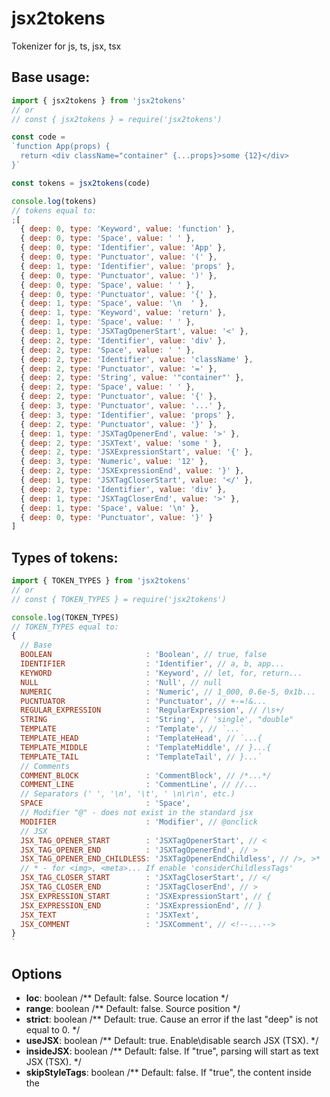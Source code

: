 # jsx2tokens

Tokenizer for js, ts, jsx, tsx

## Base usage:

```js
import { jsx2tokens } from 'jsx2tokens'
// or 
// const { jsx2tokens } = require('jsx2tokens')

const code =
`function App(props) {
  return <div className="container" {...props}>some {12}</div>
}`

const tokens = jsx2tokens(code)

console.log(tokens)
// tokens equal to:
;[
  { deep: 0, type: 'Keyword', value: 'function' },
  { deep: 0, type: 'Space', value: ' ' },
  { deep: 0, type: 'Identifier', value: 'App' },
  { deep: 0, type: 'Punctuator', value: '(' },
  { deep: 1, type: 'Identifier', value: 'props' },
  { deep: 0, type: 'Punctuator', value: ')' },
  { deep: 0, type: 'Space', value: ' ' },
  { deep: 0, type: 'Punctuator', value: '{' },
  { deep: 1, type: 'Space', value: '\n  ' },
  { deep: 1, type: 'Keyword', value: 'return' },
  { deep: 1, type: 'Space', value: ' ' },
  { deep: 1, type: 'JSXTagOpenerStart', value: '<' },
  { deep: 2, type: 'Identifier', value: 'div' },
  { deep: 2, type: 'Space', value: ' ' },
  { deep: 2, type: 'Identifier', value: 'className' },
  { deep: 2, type: 'Punctuator', value: '=' },
  { deep: 2, type: 'String', value: '"container"' },
  { deep: 2, type: 'Space', value: ' ' },
  { deep: 2, type: 'Punctuator', value: '{' },
  { deep: 3, type: 'Punctuator', value: '...' },
  { deep: 3, type: 'Identifier', value: 'props' },
  { deep: 2, type: 'Punctuator', value: '}' },
  { deep: 1, type: 'JSXTagOpenerEnd', value: '>' },
  { deep: 2, type: 'JSXText', value: 'some ' },
  { deep: 2, type: 'JSXExpressionStart', value: '{' },
  { deep: 3, type: 'Numeric', value: '12' },
  { deep: 2, type: 'JSXExpressionEnd', value: '}' },
  { deep: 1, type: 'JSXTagCloserStart', value: '</' },
  { deep: 2, type: 'Identifier', value: 'div' },
  { deep: 1, type: 'JSXTagCloserEnd', value: '>' },
  { deep: 1, type: 'Space', value: '\n' },
  { deep: 0, type: 'Punctuator', value: '}' }
]
```

## Types of tokens:

```js
import { TOKEN_TYPES } from 'jsx2tokens'
// or 
// const { TOKEN_TYPES } = require('jsx2tokens')

console.log(TOKEN_TYPES)
// TOKEN_TYPES equal to:
{
  // Base
  BOOLEAN                     : 'Boolean', // true, false
  IDENTIFIER                  : 'Identifier', // a, b, app...
  KEYWORD                     : 'Keyword', // let, for, return...
  NULL                        : 'Null', // null
  NUMERIC                     : 'Numeric', // 1_000, 0.6e-5, 0x1b...
  PUCNTUATOR                  : 'Punctuator', // +-=!&...
  REGULAR_EXPRESSION          : 'RegularExpression', // /\s+/
  STRING                      : 'String', // 'single', "double"
  TEMPLATE                    : 'Template', // `...`
  TEMPLATE_HEAD               : 'TemplateHead', // `...{
  TEMPLATE_MIDDLE             : 'TemplateMiddle', // }...{
  TEMPLATE_TAIL               : 'TemplateTail', // }...`
  // Comments
  COMMENT_BLOCK               : 'CommentBlock', // /*...*/
  COMMENT_LINE                : 'CommentLine', // //...
  // Separators (' ', '\n', '\t', ' \n\r\n', etc.)
  SPACE                       : 'Space',
  // Modifier "@" - does not exist in the standard jsx
  MODIFIER                    : 'Modifier', // @onclick
  // JSX
  JSX_TAG_OPENER_START        : 'JSXTagOpenerStart', // <
  JSX_TAG_OPENER_END          : 'JSXTagOpenerEnd', // >
  JSX_TAG_OPENER_END_CHILDLESS: 'JSXTagOpenerEndChildless', // />, >*
  // * - for <img>, <meta>... If enable 'considerChildlessTags'
  JSX_TAG_CLOSER_START        : 'JSXTagCloserStart', // </
  JSX_TAG_CLOSER_END          : 'JSXTagCloserEnd', // >
  JSX_EXPRESSION_START        : 'JSXExpressionStart', // {
  JSX_EXPRESSION_END          : 'JSXExpressionEnd', // }
  JSX_TEXT                    : 'JSXText',
  JSX_COMMENT                 : 'JSXComment', // <!--...-->
} 
`
```

## Options

- **loc**: boolean  /** Default: false. Source location */
- **range**: boolean  /** Default: false. Source position */
- **strict**: boolean  /** Default: true. Cause an error if the last "deep" is not equal to 0. */
- **useJSX**: boolean  /** Default: true. Enable\disable search JSX (TSX). */
- **insideJSX**: boolean  /** Default: false. If "true", parsing will start as text JSX (TSX). */
- **skipStyleTags**: boolean  /** Default: false. If "true", the content inside the <style> will only be JSXText. */
- **skipScriptTags**: boolean  /** Default: false. If "true", the content inside the <script> will only be JSXText. */
- **parseScriptTags**: boolean  /** Default: false. If "true", the content inside the <script> will be tokenized. */
- **considerChildlessTags**: boolean /** Default: false. If "true", the <img> and other childless tags will be like <img/>. */
- **proxy**: ((v: TypeToken, k: number, a: TypeToken[], proxyCtx) => boolean | void) /** Default: noop. Middleware like */
- **proxyCtx**: any /** Default: {}. Advanced context for proxy */

### Loc and range:

```js
import { jsx2tokens } from 'jsx2tokens'

const code = 'a = 12'
const tokens = jsx2tokens(code, {
  loc  : true,
  range: true
})

console.log(tokens)
// tokens equal to:
;[
  {
    deep : 0,
    type : 'Identifier',
    value: 'a',
    loc  : {
      start: { line: 1, column: 0 },
      end  : { line: 1, column: 1 }
    },
    range: [0, 1]
  },
  {
    deep : 0,
    type : 'Space',
    value: ' ',
    loc  : {
      start: { line: 1, column: 1 },
      end  : { line: 1, column: 2 }
    },
    range: [1, 2]
  },
  {
    deep : 0,
    type : 'Punctuator',
    value: '=',
    loc  : {
      start: { line: 1, column: 2 },
      end  : { line: 1, column: 3 }
    },
    range: [2, 3]
  },
  {
    deep : 0,
    type : 'Space',
    value: ' ',
    loc  : {
      start: { line: 1, column: 3 },
      end  : { line: 1, column: 4 }
    },
    range: [3, 4]
  },
  {
    deep : 0,
    type : 'Numeric',
    value: '12',
    loc  : {
      start: { line: 1, column: 4 },
      end  : { line: 1, column: 6 }
    },
    range: [4, 6]
  }
]
```

### strict:

enable:

```js
import { jsx2tokens } from 'jsx2tokens'

const code = '[1, 2'
const tokens = jsx2tokens(code, {
  strict: true, // default
})

// Uncaught Error: jsx2tokens - deep: {"line":1,"column":5,"range":5}
```

disable:

```js
import { jsx2tokens } from 'jsx2tokens'

const code = '[1, 2'
const tokens = jsx2tokens(code, {
  strict: false
})

console.log(tokens)
// tokens equal to:
;[
  { deep: 0, type: 'Punctuator', value: '[' },
  { deep: 1, type: 'Numeric', value: '1' },
  { deep: 1, type: 'Punctuator', value: ',' },
  { deep: 1, type: 'Space', value: ' ' },
  { deep: 1, type: 'Numeric', value: '2' }
]
```

### useJSX:

!If you parse the 'ts' file, errors may occur. Then it is better to disable 'useJSX'

Not valid 'ts':

```js
import { jsx2tokens } from 'jsx2tokens'

const code = 'let a = <T>(a: T) => a'
const tokens = jsx2tokens(code, {
  useJSX: true // default
})
// Uncaught Error: jsx2tokens - deep...
// '<T>' - will be interpreted as JSX elements
```

Valid 'ts':

```js
import { jsx2tokens } from 'jsx2tokens'

const code = 'let a = <T, >(a: T) => a'
const tokens = jsx2tokens(code, {
  useJSX: true // default
})

// or

const code = 'let a = <T>(a: T) => a'
const tokens = jsx2tokens(code, {
  useJSX: false
})
```

### insideJSX:

Allows you to parse templates:

```js
import { jsx2tokens } from 'jsx2tokens'

const code = 'let a = <Some/>'
const tokens = jsx2tokens(code, {
  insideJSX: true
})

console.log(tokens)
// tokens equal to:
;[
  { deep: 0, type: 'JSXText', value: 'let a = ' },
  { deep: 0, type: 'JSXTagOpenerStart', value: '<' },
  { deep: 1, type: 'Identifier', value: 'Some' },
  { deep: 0, type: 'JSXTagOpenerEndChildless', value: '/>' }
]
```

### skipStyleTags

standard behavior:

```js
import { jsx2tokens } from 'jsx2tokens'

const code = '<style>{`body { color: red }`}</style>'
const tokens = jsx2tokens(code, {
  skipStyleTags: false // default
})

console.log(tokens)
// tokens equal to:
;[
  { deep: 0, type: 'JSXTagOpenerStart', value: '<' },
  { deep: 1, type: 'Identifier', value: 'style' },
  { deep: 0, type: 'JSXTagOpenerEnd', value: '>' },
  { deep: 1, type: 'JSXExpressionStart', value: '{' },
  { deep: 2, type: 'Template', value: '`body { color: red }`' },
  { deep: 1, type: 'JSXExpressionEnd', value: '}' },
  { deep: 0, type: 'JSXTagCloserStart', value: '</' },
  { deep: 1, type: 'Identifier', value: 'style' },
  { deep: 0, type: 'JSXTagCloserEnd', value: '>' }
]
```

miss style contents:

```js
import { jsx2tokens } from 'jsx2tokens'

const code = '<style>body { color: red }</style>'
const tokens = jsx2tokens(code, {
  skipStyleTags: true
})

console.log(tokens)
// tokens equal to:
;[
  { deep: 0, type: 'JSXTagOpenerStart', value: '<' },
  { deep: 1, type: 'Identifier', value: 'style' },
  { deep: 0, type: 'JSXTagOpenerEnd', value: '>' },
  { deep: 1, type: 'JSXText', value: '>body { color: red }' },
  { deep: 0, type: 'JSXTagCloserStart', value: '</' },
  { deep: 1, type: 'Identifier', value: 'style' },
  { deep: 0, type: 'JSXTagCloserEnd', value: '>' }
]
```

### skipScriptTags:

works exactly the same as the 'skipStyleTags', but for 'script' tags

### parseScriptTags:

tokenize code inside script tags:

```js
import { jsx2tokens } from 'jsx2tokens'

const code = '<script>console.log(`hello`)</script>'
const tokens = jsx2tokens(code, {
  parseScriptTags: true
})

console.log(tokens)
// tokens equal to:
;[
  { deep: 0, type: 'JSXTagOpenerStart', value: '<' },
  { deep: 1, type: 'Identifier', value: 'script' },
  { deep: 0, type: 'JSXTagOpenerEnd', value: '>' },
  { deep: 1, type: 'Identifier', value: 'console' },
  { deep: 1, type: 'Punctuator', value: '.' },
  { deep: 1, type: 'Identifier', value: 'log' },
  { deep: 1, type: 'Punctuator', value: '(' },
  { deep: 2, type: 'Template', value: '`hello`' },
  { deep: 1, type: 'Punctuator', value: ')' },
  { deep: 0, type: 'JSXTagCloserStart', value: '</' },
  { deep: 1, type: 'Identifier', value: 'script' },
  { deep: 0, type: 'JSXTagCloserEnd', value: '>' }
]
```

### considerChildlessTags:

automatically close childless tags

```js
import { jsx2tokens } from 'jsx2tokens'

const code = '<img src={`q.jpg`}>'
const tokens = jsx2tokens(code, {
  considerChildlessTags: true
})

console.log(tokens)
// tokens equal to:
;[
  { deep: 0, type: 'JSXTagOpenerStart', value: '<' },
  { deep: 1, type: 'Identifier', value: 'img' },
  { deep: 1, type: 'Space', value: ' ' },
  { deep: 1, type: 'Identifier', value: 'src' },
  { deep: 1, type: 'Punctuator', value: '=' },
  { deep: 1, type: 'Punctuator', value: '{' },
  { deep: 2, type: 'Template', value: '`q.jpg`' },
  { deep: 1, type: 'Punctuator', value: '}' },
  { deep: 0, type: 'JSXTagOpenerEndChildless', value: '>' }
]
```

#### Childless tags:

```js
import { CHILDLESS_TAGS } from 'jsx2tokens'
// or 
// const { CHILDLESS_TAGS } = require('jsx2tokens')

console.log(CHILDLESS_TAGS)
// CHILDLESS_TAGS equal to:
{
  area   : true,
  base   : true,
  br     : true,
  col    : true,
  command: true,
  embed  : true,
  hr     : true,
  img    : true,
  input  : true,
  keygen : true,
  link   : true,
  meta   : true,
  param  : true,
  source : true,
  track  : true,
  wbr    : true
} 
`
```

### proxy and proxyCtx

Simple example:

```js
import { jsx2tokens, TOKEN_TYPES } from 'jsx2tokens'

const code = ' some code '

const ctx = { spacesCount: 0 }

const tokens = jsx2tokens(code, {
  proxyCtx: ctx,
  proxy   : (token, _k, tokens, proxyCtx) => {
    if (token.type === TOKEN_TYPES.SPACE) {
      proxyCtx.spacesCount++
      tokens.pop()
    }

    // break if there are more than 10 tokens
    if (a.length > 10) return true
  }
})

```

## License

[MIT](LICENSE)
